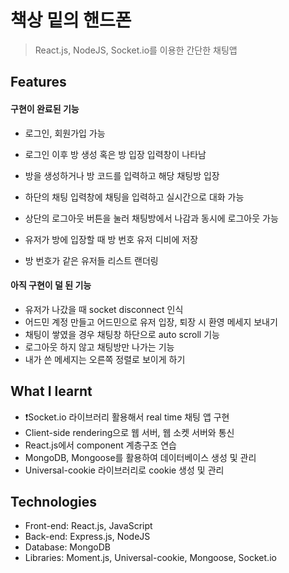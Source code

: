 # 책상 밑의 핸드폰

> React.js, NodeJS, Socket.io를 이용한 간단한 채팅앱

## Features

#### 구현이 완료된 기능

- 로그인, 회원가입 가능
- 로그인 이후 방 생성 혹은 방 입장 입력창이 나타남
- 방을 생성하거나 방 코드를 입력하고 해당 채팅방 입장
  <!-- - 해당 채팅방에 입장한 후 우측 사이드 바에서 채팅방에 있는 유저 목록 확인 가능 -->
- 하단의 채팅 입력창에 채팅을 입력하고 실시간으로 대화 가능
- 상단의 로그아웃 버튼을 눌러 채팅방에서 나감과 동시에 로그아웃 가능

- 유저가 방에 입장할 때 방 번호 유저 디비에 저장
- 방 번호가 같은 유저들 리스트 랜더링

#### 아직 구현이 덜 된 기능

- 유저가 나갔을 때 socket disconnect 인식
- 어드민 계정 만들고 어드민으로 유저 입장, 퇴장 시 환영 메세지 보내기
- 채팅이 쌓였을 경우 채팅창 하단으로 auto scroll 기능
- 로그아웃 하지 않고 채팅방만 나가는 기능
- 내가 쓴 메세지는 오른쪽 정렬로 보이게 하기

## What I learnt

- ❗Socket.io 라이브러리 활용해서 real time 채팅 앱 구현
- Client-side rendering으로 웹 서버, 웹 소켓 서버와 통신
- React.js에서 component 계층구조 연습
- MongoDB, Mongoose를 활용하여 데이터베이스 생성 및 관리
- Universal-cookie 라이브러리로 cookie 생성 및 관리

## Technologies

- Front-end: React.js, JavaScript
- Back-end: Express.js, NodeJS
- Database: MongoDB
- Libraries: Moment.js, Universal-cookie, Mongoose, Socket.io
